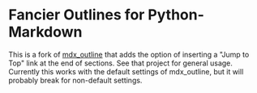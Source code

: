 Fancier Outlines for Python-Markdown
=====================================

This is a fork of [mdx_outline](https://github.com/aleray/mdx_outline) that adds the option of
inserting a "Jump to Top" link at the end of sections. See that project for general usage.
Currently this works with the default settings of mdx\_outline, but it will probably break
for non-default settings.
